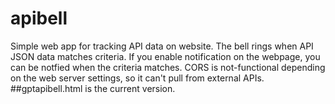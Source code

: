 # apibell
Simple web app for tracking API data on website.
The bell rings when API JSON data matches criteria.
If you enable notification on the webpage, you can be notfied when the criteria matches.
CORS is not-functional depending on the web server settings, so it can't pull from external APIs.
##gptapibell.html is the current version.
